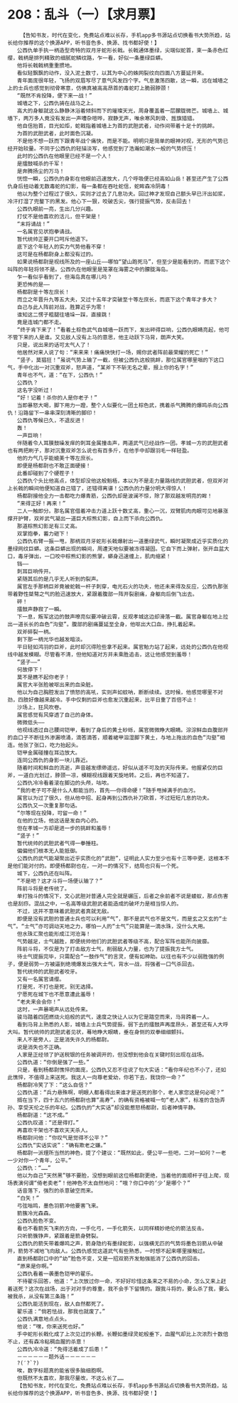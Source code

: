 # 208：乱斗（一）【求月票】
        【告知书友，时代在变化，免费站点难以长存，手机app多书源站点切换看书大势所趋，站长给你推荐的这个换源APP，听书音色多、换源、找书都好使！】
       公西仇单手执一柄造型奇特的双月牙蛇形长戟。长戟通体墨绿，尖端似蛇首，束一条赤色红缨，戟柄是排列精致的细腻蛇鳞纹路，乍一看，好似一条墨绿巨蟒。
       他将长戟戟柄重重掼地。
       看似轻飘飘的动作，没入泥土数寸，以其为中心的蛛网裂纹向四面八方蔓延开来。
       青年面庞很年轻，飞扬的双眉写尽了意气风发四个字。气息激荡四散，这一瞬，远在城墙之上的士兵也感觉到彻骨寒意，仿佛真被高高昂首的毒蛇盯上脆弱脖颈！
       “既然不肯投降，便下来一战！”
       城墙之下，公西仇骑在战马之上。
       高大的身躯就这么静静沐浴着倾斜而下的璀璨天光，周身覆盖着一层朦胧微芒。城墙上、城墙下，两万多人竟没有发出一声嘈杂喧哗，寂静无声，唯余寒风刺骨、旌旗猎猎。
       他自信抬首，目光如炬，蛇戟指着城墙上为首的武胆武者，动作间带着十足十的挑衅。
       为首的武胆武者，此时面色沉凝。
       不是他不想一跃而下跟青年战个痛快，而是不能。明明只是简单的眼神对视，无形的气势已经开始较量。不同于公西仇的轻描淡写，他感觉到了浩瀚如潮水一般的气势挤压！
       此时的公西仇在他眼里已经不是一个人！
       是擂鼓喊杀的千军！
       是奔腾扬尘的万马！
       恍惚一瞬，公西仇的身影在他眼前迅速放大，几个呼吸便已经高如山岳！甚至还产生了公西仇身后扭动着无数毒蛇的幻影，每一条都在吞吐蛇信，蛇眸森冷阴毒！
       他以为整个过程过了很久，实则才过去了几息功夫。回过神才发现自己额头早已汗出如浆，冷汗打湿了兜鍪下的黑发。他心下一狠，咬破舌尖，强行提振气势，反击回去！
       公西仇眼前一亮，生出几分兴趣。
       打仗不是他喜欢的活儿，但干架是！
       “末将请战！”
       一名属官见状抱拳请战。
       暂代统帅正要开口呵斥他退下。
       底下这个年轻人的实力气势他看不穿！
       这可是在杨都尉身上都没有过的。
       如果说杨都尉是视线所及的一座山丘——哪怕“望山跑死马”，但至少是能看到的，而底下这个叫阵的年轻将领不是。公西仇在他眼里是笼罩在海雾之中的朦胧海岛。
       乍一看似乎看到了，但海岛真在哪儿吗？
       更恐怖的是——
       杨都尉是十等左庶长！
       而立之年晋升九等五大夫，又过十五年才突破至十等左庶长，而底下这个青年才多大？
       自己与此人阵前对战，胜算近乎为零！
       谁知这二愣子粗腿往墙垛一踩，直接跳！
       竟是连城门都不走。
       “终于肯下来了！”看着土棕色武气自城墙一跃而下，发出砰得巨响，公西仇眼睛亮起，他可不管下来的人是谁。又见敌人没有上马的意思，他主动跃下马背，朗声大笑。
       只是，说出来的话可太气人了！
       他居然对来人说了句：“来来来！痛痛快快打一场，赐你武者阵前最荣耀的死亡！”
       “竖子，莫猖狂！”虽说气势上输了一截，但被公西仇这般挑衅，那位属官哪里咽的下这口气，手中化出一对沉重双斧，怒声道，“某斧下不斩无名之辈，报上你的名字！”
       青年也不气，道：“在下，公西仇！”
       公西仇？
       这名字没听过！
       “好！记着！杀你的人是你老子！”
       当即暴怒大喝，脚下用力一蹬，整个人似要化一团土棕色武，携着杀气腾腾的爆鸣杀向公西仇！沿路留下一串串深刻清晰的脚印！
       公西仇等候已久，不退反进！
       轰！
       一声巨响！
       伴随着令人耳膜鼓噪发痒的刺耳金属撞击声，两道武气已经战作一团。孝城一方的武胆武者也有两把刷子，那对沉重双斧怎么说也有百多斤，在他手中却跟羽毛一样轻盈。
       他的力气几乎能媲美十等左庶长。
       即便是杨都尉也不敢正面硬接！
       此番却碰到了个硬茬子！
       公西仇个头比他高点，体型却没他这般魁梧，本以为不是走力量路线的武胆武者，但双斧对上长戟的瞬间他便知道自己错了，还错得离谱！公西仇的力量分明大得惊人！
       杨都尉接他全力一击都吃力爆青筋，公西仇却是波澜不惊，除了那双越发明亮的眸！
       “来得正好！再来！”
       二人一触即分。那名属官借着冲击力道上跃十数丈高，重心一沉，双臂肌肉肉眼可见地暴涨撑开护臂，双斧武气凝出一道巨大棕熊幻影，自上而下杀向公西仇。
       那道棕熊幻影足有三丈高。
       双掌抱拳，蓄力砸下！
       公西仇右臂一振一甩，那柄双月牙蛇形长戟爆射出一道墨绿武气，瞬时凝聚成近乎实质化的墨绿网纹巨蟒。这条巨蟒出现的瞬间，周遭天地似要被冻得凝固。它自下而上弹射，张开血盆大口，毒牙弹出，一口咬中棕熊幻影的熊掌，蟒身迅速缠上，肌肉缩紧！
       铛——
       刺耳巨响传开。
       紧随其后的是几乎无人听到的裂声。
       属官左手那柄巨斧竟被蛇戟一杆子刺穿，电光石火的功夫，他还未来得及反应，公西仇那张带着野性桀骜之气的脸迅速放大，紧跟着腹部一阵开裂剧痛，身躯向后倒飞出去。
       砰！
       擂鼓声静寂了一瞬。
       下一息，叛军这边的鼓声嘹亮似要冲破云霄，反观孝城这边却滑落一截。属官身躯在地上拉出一道长长的血色“沟壑”。腹部的剧痛蔓延至全身，他呕出大口血，挣扎着起来。
       双斧碎裂一柄。
       剩下那一柄光华也越发暗淡。
       平日轻如鸿羽的巨斧，此时却沉得险些拿不起来。属官勉力站了起来，远处的公西仇在他视线中越发模糊。尽管看不清，但他知道对方并未乘胜追击，这让他感觉到羞辱！
       “竖子——”
       何故停下！
       莫不是瞧不起你老子！
       属官大半张脸被呕出来的血染脏。
       他以为自己胸腔发出了愤怒的高吼，实则声如蚊呐，断断续续。这时候，他感觉哪里不对劲，四肢好像越来越冷。手中仅剩的巨斧也愈发沉重起来，比平日重了百倍不止！
       沙场上，狂风吹卷。
       属官感觉有风穿透了自己的身体。
       微微低头——
       他视线透过自己腰间铠甲，看到了身后的黄土砂砾，属官微微睁大眼睛。淙淙鲜血自腹部开的血口子不断往外渗漏喷涌，滴答滴答，顺着裙甲泅湿脚下黄土，与地上拖出的血色“沟壑”相连。他张了张口，吃力抬起头。
       铠甲金属碰撞在耳边放大。
       连同公西仇的身影一块儿靠近。
       随着时间和鲜血的流逝，声音越发缥缈遥远，好似从遥不可及的天际传来。他握紧仅的巨斧，一道白光划过，脖颈一凉，模糊视线跟着天旋地转。之后，再也不知道了。
       公西仇冷冷看着滚在脚边的头颅，咕哝。
       “我的老子可不是什么人都能当的，首先——你得命硬！”随手甩掉满手的血污。
       属官以为过了很久，但从他中招、起身再到公西仇补刀砍首，不过短短几息的功夫。
       公西仇又一次重复那句话。
       “尔等现在投降，可留一命！”
       在他的立场，他这话是发自内心的。
       但在孝城一方却是进一步的挑衅和羞辱！
       “竖子！”
       暂代统帅的武胆武者气得一拳捶柱。
       偏偏他们根本无人能抵御。
       公西仇的武气能凝聚出近乎实质化的“武胆”，证明此人实力至少也有十三等中更，这根本不是他们能对付的。即便杨都尉也在，一对一的情况下，结局也只有一个死。
       城下，公西仇还在叫阵。
       “不是吧？这才斗将一场便认输了？”
       阵前斗将是老传统了。
       单打独斗的情况下，文心武胆对普通人完全就是碾压，后者之余前者不说是蝼蚁，那点伤害也是刮痧。混战之中，一名高等级武胆武者能造成的破坏力是相当惊人的。
       不过，这并不意味着武胆武者真就无敌。
       即便是没有武胆的普通士兵也可以利用“气”，那不是武气也不是文气，而是玄之又玄的“士气”。“士气”亦可调动天地之力，哪怕一人的“士气”只能算是一滴水珠，没什么大用。
       但水珠汇聚也能形成江河沧海！
       气势越足，士气越胜，即便统帅他们的武胆武者等级不高，配合军阵也能所向披靡。
       阵前斗将，不仅是为了打击敌方士气，削弱敌人力量，也为了提振我方士气。
       待士气提振完毕，只需配合“一鼓作气”的言灵，便有如神助。以往也有不少以弱胜强的例子，便是弱势一方被逼到绝境爆发出强大士气，背水一战，将强者一口气杀回去。
       暂代统帅的武胆武者咬牙。
       又有一名属官请缨。
       打是死，不打也是死，别无选择。
       宁愿死在城下也不愿意遭此羞辱！
       “老夫来会会你！”
       这时，一声暴喝声从远处传来。
       骏马踏着四团燃烧火焰般的武气，速度之快让人以为它是踏空而来，马背跨着一人。
       看到马背上熟悉的人影，城墙上士兵气势提振，弱下去的擂鼓声再度昂头，甚至还有人大呼大叫。暂代统帅的武胆武者见状，蓦地睁大眼睛，垂在身侧的双拳细细颤抖。
       来人不是旁人，正是消失许久的杨都尉。
       说是消失也不正确。
       人家是正经领了护送税银的任务被调开的，但没想到他会在关键时刻出现在战场。
       公西仇道：“你倒是强了一些。”
       只是，看到杨都尉憔悴的面庞，公西仇又忍不住说了句大实话：“看你年纪也不小了，还如此憔悴，不值得上来送死。我这人一向尊老爱幼，你若下去，我饶你一命？”
       杨都尉冷笑了下：“这么自信？”
       公西仇道：“兵力悬殊啊，明眼人都看得出来谁才是送死的那个，老人家您这是何必呢？”
       搁在当下，四十五六的杨都尉也算“高寿”，的确有资格被喊一句“老人家”，标准的含饴弄孙、享受天伦之乐的年纪。公西仇的“大实话”却没能惹怒杨都尉，后者神情平静。
       杨都尉道：“这不成。”
       公西仇叹道：“还是得打。”
       再喜欢干架也不喜欢天天杀人。
       杨都尉问他：“你叹气是觉得不公平？”
       公西仇“实话实说”：“确有欺老之嫌。”
       杨都尉一派理所当然的神色，提了个建议：“既然如此，便公平一些吧，二对一如何？一老一少对你一个青年，公平。”
       公西仇：“……”
       他以为自己“天然黑”够不要脸，没想到眼前这位杨都尉更绝，当着他的面顺杆子往上爬，现场表演何谓“倚老卖老”！他神色不太自然地问：“哦？你口中的‘少’是哪个？”
       话音落下，强烈的杀意破空而来。
       “白矢！”
       弓弦嗡鸣，墨色羽箭冲他要害飞来。
       箭簇冷光森森。
       公西仇脸色不变。
       看也不看箭矢飞来的方向，一手化弓，一手化箭矢，以同样精妙绝伦的箭法反击。
       只听箭簇铮声，紧跟着是箭身劈裂。
       公西仇的箭矢带着爆鸣之声，箭身隐约有墨绿蛇影，以强横无匹的气势将墨色羽箭从中破开，箭势不减地飞向敌人。公西仇感觉这道武气有些熟悉，一时想不起来哪里接触过。
       直到杨都尉口中的“幼”脸色不变，又是一招双箭齐发勉强抵消了公西仇的回击。
       “原来是你啊。”
       公西仇看着一袭墨色铠甲的翟乐。
       不待翟乐回答，他道：“上次放过你一命，不好好珍惜这条来之不易的小命，怎么又来上赶着送死？这次在战场，出于对对手的尊重，我不会手下留情的。跟我斗将的，要么杀了我，要么被我杀，从没有第三条路！”
       公西仇能活到现在，敌人自然都死了。
       翟乐道：“倘若怯战，那我也就废了。”
       公西仇满意地点点头。
       他说：“嘿，你来送死也好。”
       手中蛇形长戟化成了上次见过的长鞭。长鞭如墨绿灵蛇般垂下，血腥气却比上次浓烈十数倍不止，还有森冷粘稠血腥的杀意！
       公西仇冷冷道：“免得活着成了后患！”
       －－－－－－题外话－－－－－－
       ?(′?`?)
       唉，数字标题真的能省很多脑细胞啊。
       但既然不太喜欢，那我尽量改，不这么长了……
       【告知书友，时代在变化，免费站点难以长存，手机app多书源站点切换看书大势所趋，站长给你推荐的这个换源APP，听书音色多、换源、找书都好使！】